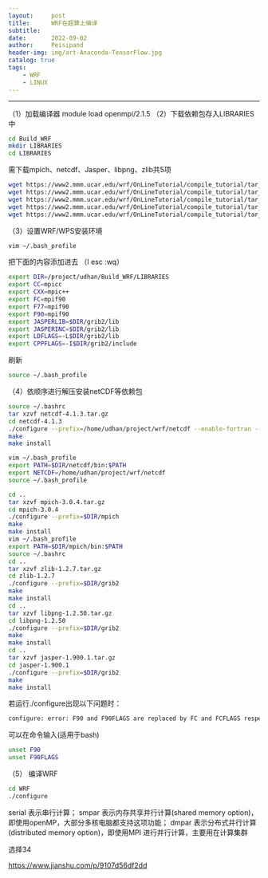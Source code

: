 ```yaml
---
layout:     post
title:      WRF在超算上编译
subtitle:   
date:       2022-09-02
author:     Peisipand
header-img: img/art-Anaconda-TensorFlow.jpg
catalog: true
tags:
    - WRF
    - LINUX
---
```



---

（1）加载编译器
module load openmpi/2.1.5
（2）下载依赖包存入LIBRARIES中

```bash
cd Build_WRF
mkdir LIBRARIES
cd LIBRARIES
```
需下载mpich、netcdf、Jasper、libpng、zlib共5项
```bash
wget https://www2.mmm.ucar.edu/wrf/OnLineTutorial/compile_tutorial/tar_files/mpich-3.0.4.tar.gz
wget https://www2.mmm.ucar.edu/wrf/OnLineTutorial/compile_tutorial/tar_files/netcdf-4.1.3.tar.gz
wget https://www2.mmm.ucar.edu/wrf/OnLineTutorial/compile_tutorial/tar_files/jasper-1.900.1.tar.gz
wget https://www2.mmm.ucar.edu/wrf/OnLineTutorial/compile_tutorial/tar_files/libpng-1.2.50.tar.gz
wget https://www2.mmm.ucar.edu/wrf/OnLineTutorial/compile_tutorial/tar_files/zlib-1.2.7.tar.gz
```

（3）设置WRF/WPS安装环境
```bash
vim ~/.bash_profile
```

把下面的内容添加进去 （I esc :wq）
```bash
export DIR=/project/udhan/Build_WRF/LIBRARIES
export CC=mpicc
export CXX=mpic++
export FC=mpif90
export F77=mpif90
export F90=mpif90
export JASPERLIB=$DIR/grib2/lib
export JASPERINC=$DIR/grib2/lib
export LDFLAGS=-L$DIR/grib2/lib
export CPPFLAGS=-I$DIR/grib2/include
```
刷新
```bash
source ~/.bash_profile
```
（4）依顺序进行解压安装netCDF等依赖包
```bash
source ~/.bashrc
tar xzvf netcdf-4.1.3.tar.gz
cd netcdf-4.1.3
./configure --prefix=/home/udhan/project/wrf/netcdf --enable-fortran --disable-static --disable-netcdf-4 --enable-shared --with-pic --enable-parallel-tests -enable-pnetcdf --enable-large-file-tests --enable-largefile
make
make install

vim ~/.bash_profile
export PATH=$DIR/netcdf/bin:$PATH
export NETCDF=/home/udhan/project/wrf/netcdf
source ~/.bash_profile

cd ..
tar xzvf mpich-3.0.4.tar.gz
cd mpich-3.0.4
./configure --prefix=$DIR/mpich
make
make install
vim ~/.bash_profile
export PATH=$DIR/mpich/bin:$PATH
source ~/.bashrc
cd ..
tar xzvf zlib-1.2.7.tar.gz
cd zlib-1.2.7
./configure --prefix=$DIR/grib2
make
make install
cd ..
tar xzvf libpng-1.2.50.tar.gz
cd libpng-1.2.50
./configure --prefix=$DIR/grib2
make
make install
cd ..
tar xzvf jasper-1.900.1.tar.gz
cd jasper-1.900.1
./configure --prefix=$DIR/grib2
make
make install
```
若运行./configure出现以下问题时：
```bash
configure: error: F90 and F90FLAGS are replaced by FC and FCFLAGS respectively in this configure, please unset F90/F90FLAGS and set FC/FCFLAGS instead and rerun configure again.
```
可以在命令输入(适用于bash)
```bash
unset F90
unset F90FLAGS
```

（5） 编译WRF
```bash
cd WRF
./configure
```

serial 表示串行计算；
smpar 表示内存共享并行计算(shared memory option)，即使用openMP，大部分多核电脑都支持这项功能；
dmpar 表示分布式并行计算(distributed memory option)，即使用MPI 进行并行计算，主要用在计算集群

选择34


https://www.jianshu.com/p/9107d56df2dd
